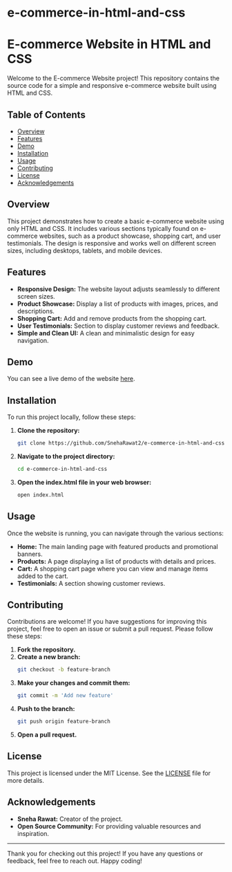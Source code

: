 # e-commerce-in-html-and-css
# E-commerce Website in HTML and CSS

Welcome to the E-commerce Website project! This repository contains the source code for a simple and responsive e-commerce website built using HTML and CSS. 

## Table of Contents

- [Overview](#overview)
- [Features](#features)
- [Demo](#demo)
- [Installation](#installation)
- [Usage](#usage)
- [Contributing](#contributing)
- [License](#license)
- [Acknowledgements](#acknowledgements)

## Overview

This project demonstrates how to create a basic e-commerce website using only HTML and CSS. It includes various sections typically found on e-commerce websites, such as a product showcase, shopping cart, and user testimonials. The design is responsive and works well on different screen sizes, including desktops, tablets, and mobile devices.

## Features

- **Responsive Design:** The website layout adjusts seamlessly to different screen sizes.
- **Product Showcase:** Display a list of products with images, prices, and descriptions.
- **Shopping Cart:** Add and remove products from the shopping cart.
- **User Testimonials:** Section to display customer reviews and feedback.
- **Simple and Clean UI:** A clean and minimalistic design for easy navigation.

## Demo

You can see a live demo of the website [here](#).

## Installation

To run this project locally, follow these steps:

1. **Clone the repository:**
    ```bash
    git clone https://github.com/SnehaRawat2/e-commerce-in-html-and-css.git
    ```
2. **Navigate to the project directory:**
    ```bash
    cd e-commerce-in-html-and-css
    ```
3. **Open the index.html file in your web browser:**
    ```bash
    open index.html
    ```

## Usage

Once the website is running, you can navigate through the various sections:

- **Home:** The main landing page with featured products and promotional banners.
- **Products:** A page displaying a list of products with details and prices.
- **Cart:** A shopping cart page where you can view and manage items added to the cart.
- **Testimonials:** A section showing customer reviews.

## Contributing

Contributions are welcome! If you have suggestions for improving this project, feel free to open an issue or submit a pull request. Please follow these steps:

1. **Fork the repository.**
2. **Create a new branch:**
    ```bash
    git checkout -b feature-branch
    ```
3. **Make your changes and commit them:**
    ```bash
    git commit -m 'Add new feature'
    ```
4. **Push to the branch:**
    ```bash
    git push origin feature-branch
    ```
5. **Open a pull request.**

## License

This project is licensed under the MIT License. See the [LICENSE](LICENSE) file for more details.

## Acknowledgements

- **Sneha Rawat:** Creator of the project. 
- **Open Source Community:** For providing valuable resources and inspiration.

---

Thank you for checking out this project! If you have any questions or feedback, feel free to reach out. Happy coding!

